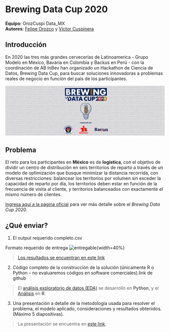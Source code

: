 # Brewing Data Cup 2020
**Equipo**: OrozCuspi Data_MX  
**Autores**: [Felipe Orozco](https://github.com/felipeoh) y [Victor Cuspinera](https://github.com/vcuspinera)  


## Introducción

En 2020 las tres más grandes cervecerías de Latinoamerica - Grupo Modelo en México, Bavaria en Colombia y Backus en Perú - con la coordinación de AB InBev han organizado un Hackathon de Ciencia de Datos, Brewing Data Cup, para buscar soluciones innovadoras a problemas reales de negocio en función del país de los participantes.

[![](img/BDC2020_logo2.png)](https://www.brewingdatacup.com)

## Problema

El reto para los participantes en **México** es de **logística**, con el objetivo de dividir un centro de distribución en seis territorios de reparto a través de un modelo de optimización que busque minimizar la distancia recorrida, con diversas restricciones: balancear los territorios por volumen sin exceder la capacidad de reparto por día, los territorios deben estar en función de la frecuencia de visita al cliente, y territorios balanceados con exactamente el mismo número de clientes.

[Ingresa aquí a la página oficial](https://www.brewingdatacup.com) para ver más detalle sobre el *Brewing Data Cup 2020*.

## ¿Qué enviar?

1. El output requerido completo.csv​

Formato requerido de entrega 
![entregable](img/test-dataset.png){width=40%}

> [Los resultados se encuentran en este link](https://github.com/vcuspinera/brewing-datacup_OrozCuspi/blob/main/data/results.csv)

2. Código completo de la construcción de la solución (únicamente R o Python – no evaluaremos códigos en software comerciales).link de github​

> El [análisis exploratorio de datos (EDA)](https://github.com/vcuspinera/brewing-datacup_OrozCuspi/blob/main/src/EDA.ipynb) se desarrolló en **Python**, y el [Análisis](https://github.com/vcuspinera/brewing-datacup_OrozCuspi/blob/main/src/Analisis.pdf) en **R**. 

3. Una presentación a detalle de la metodología usada para resolver el problema, el modelo aplicado,  consideraciones y resultados obtenidos. (Máximo 5 diapositivas).​

> La presentación se encuentra en [este link](https://github.com/vcuspinera/brewing-datacup_OrozCuspi/blob/main/doc/Brewing%20Data%20Cup%202020%20OrozCuspi%20Data_MX.pptx).
